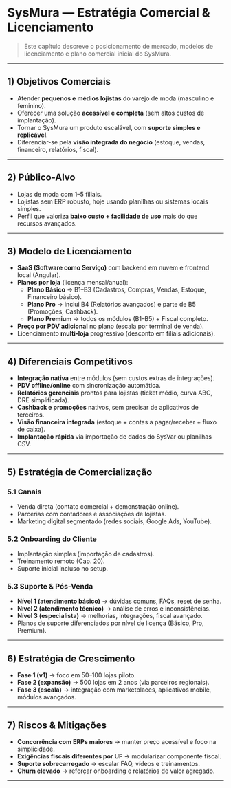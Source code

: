 # SysMura — Estratégia Comercial & Licenciamento

> Este capítulo descreve o posicionamento de mercado, modelos de licenciamento e plano comercial inicial do SysMura.

---

## 1) Objetivos Comerciais
- Atender **pequenos e médios lojistas** do varejo de moda (masculino e feminino).  
- Oferecer uma solução **acessível e completa** (sem altos custos de implantação).  
- Tornar o SysMura um produto escalável, com **suporte simples e replicável**.  
- Diferenciar-se pela **visão integrada do negócio** (estoque, vendas, financeiro, relatórios, fiscal).  

---

## 2) Público-Alvo
- Lojas de moda com 1–5 filiais.  
- Lojistas sem ERP robusto, hoje usando planilhas ou sistemas locais simples.  
- Perfil que valoriza **baixo custo + facilidade de uso** mais do que recursos avançados.  

---

## 3) Modelo de Licenciamento
- **SaaS (Software como Serviço)** com backend em nuvem e frontend local (Angular).  
- **Planos por loja** (licença mensal/anual):  
  - **Plano Básico** → B1–B3 (Cadastros, Compras, Vendas, Estoque, Financeiro básico).  
  - **Plano Pro** → inclui B4 (Relatórios avançados) e parte de B5 (Promoções, Cashback).  
  - **Plano Premium** → todos os módulos (B1–B5) + Fiscal completo.  
- **Preço por PDV adicional** no plano (escala por terminal de venda).  
- Licenciamento **multi-loja** progressivo (desconto em filiais adicionais).  

---

## 4) Diferenciais Competitivos
- **Integração nativa** entre módulos (sem custos extras de integrações).  
- **PDV offline/online** com sincronização automática.  
- **Relatórios gerenciais** prontos para lojistas (ticket médio, curva ABC, DRE simplificada).  
- **Cashback e promoções** nativos, sem precisar de aplicativos de terceiros.  
- **Visão financeira integrada** (estoque + contas a pagar/receber + fluxo de caixa).  
- **Implantação rápida** via importação de dados do SysVar ou planilhas CSV.  

---

## 5) Estratégia de Comercialização
### 5.1 Canais
- Venda direta (contato comercial + demonstração online).  
- Parcerias com contadores e associações de lojistas.  
- Marketing digital segmentado (redes sociais, Google Ads, YouTube).  

### 5.2 Onboarding do Cliente
- Implantação simples (importação de cadastros).  
- Treinamento remoto (Cap. 20).  
- Suporte inicial incluso no setup.  

### 5.3 Suporte & Pós-Venda
- **Nível 1 (atendimento básico)** → dúvidas comuns, FAQs, reset de senha.  
- **Nível 2 (atendimento técnico)** → análise de erros e inconsistências.  
- **Nível 3 (especialista)** → melhorias, integrações, fiscal avançado.  
- Planos de suporte diferenciados por nível de licença (Básico, Pro, Premium).  

---

## 6) Estratégia de Crescimento
- **Fase 1 (v1)** → foco em 50–100 lojas piloto.  
- **Fase 2 (expansão)** → 500 lojas em 2 anos (via parceiros regionais).  
- **Fase 3 (escala)** → integração com marketplaces, aplicativos mobile, módulos avançados.  

---

## 7) Riscos & Mitigações
- **Concorrência com ERPs maiores** → manter preço acessível e foco na simplicidade.  
- **Exigências fiscais diferentes por UF** → modularizar componente fiscal.  
- **Suporte sobrecarregado** → escalar FAQ, vídeos e treinamentos.  
- **Churn elevado** → reforçar onboarding e relatórios de valor agregado.  

---
